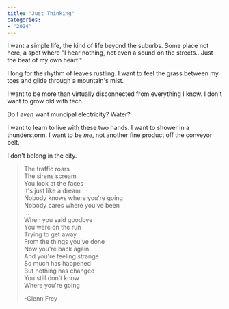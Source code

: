 ```yaml
---
title: "Just Thinking"
categories:
- "2024"
---
```


I want a simple life, the kind of life beyond the suburbs.  Some place not here, a spot where "I hear nothing, not even a sound on the streets...Just the beat of my own heart."

I long for the rhythm of leaves rustling.  I want to feel the grass between my toes and glide through a mountain's mist.

I want to be more than virtually disconnected from everything I know.  I don't want to grow old with tech. 

Do I *even* want muncipal electricity?  Water?

I want to learn to live with these two hands.  I want to shower in a thunderstorm.  I want to be *me*, not another fine product off the conveyor belt.

I don't belong in the city.

> The traffic roars  
The sirens scream  
You look at the faces  
It's just like a dream  
Nobody knows where you're going  
Nobody cares where you've been    
...  
When you said goodbye   
You were on the run  
Trying to get away  
From the things you've done  
Now you're back again  
And you're feeling strange  
So much has happened  
But nothing has changed  
You still don't know  
Where you're going  
>  
> -Glenn Frey

